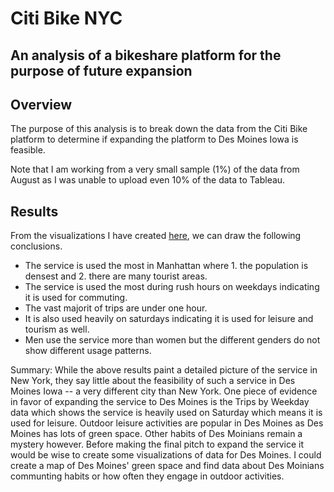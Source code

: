 # Citi Bike NYC
## An analysis of a bikeshare platform for the purpose of future expansion

## Overview
The purpose of this analysis is to break down the data from the Citi Bike platform to determine if expanding the platform to Des Moines Iowa is feasible.

Note that I am working from a very small sample (1%) of the data from August as I was unable to upload even 10% of the data to Tableau.

## Results

From the visualizations I have created [here](https://public.tableau.com/shared/FPMPFBZBW?:display_count=n&:origin=viz_share_link), we can draw the following conclusions.

+ The service is used the most in Manhattan where 1. the population is densest and 2. there are many tourist areas.
+ The service is used the most during rush hours on weekdays indicating it is used for commuting.
+ The vast majorit of trips are under one hour.
+ It is also used heavily on saturdays indicating it is used for leisure and tourism as well.
+ Men use the service more than women but the different genders do not show different usage patterns.

Summary:
While the above results paint a detailed picture of the service in New York, they say little about the feasibility of such a service in Des Moines Iowa -- a very different city than New York. One piece of evidence in favor of expanding the service to Des Moines is the Trips by Weekday data which shows the service is heavily used on Saturday which means it is used for leisure. Outdoor leisure activities are popular in Des Moines as Des Moines has lots of green space. Other habits of Des Moinians remain a mystery however. Before making the final pitch to expand the service it would be wise to create some visualizations of data for Des Moines. I could create a map of Des Moines' green space and find data about Des Moinians communting habits or how often they engage in outdoor activities.

